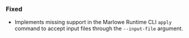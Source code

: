 ### Fixed

- Implements missing support in the Marlowe Runtime CLI `apply` command to accept input files through the `--input-file` argument.
